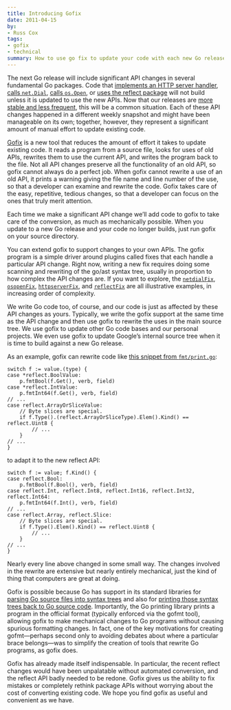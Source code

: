 ```yaml
---
title: Introducing Gofix
date: 2011-04-15
by:
- Russ Cox
tags:
- gofix
- technical
summary: How to use go fix to update your code with each new Go release.
---
```



The next Go release will include significant API changes in several fundamental Go packages.
Code that [implements an HTTP server handler](http://codereview.appspot.com/4239076),
[calls `net.Dial`](http://codereview.appspot.com/4244055),
[calls `os.Open`](http://codereview.appspot.com/4357052),
or [uses the reflect package](http://codereview.appspot.com/4281055) will
not build unless it is updated to use the new APIs.
Now that our releases are [more stable and less frequent](https://blog.golang.org/2011/03/go-becomes-more-stable.html),
this will be a common situation.
Each of these API changes happened in a different weekly snapshot and might
have been manageable on its own;
together, however, they represent a significant amount of manual effort
to update existing code.

[Gofix](/cmd/fix/) is a new tool that reduces the amount
of effort it takes to update existing code.
It reads a program from a source file, looks for uses of old APIs,
rewrites them to use the current API, and writes the program back to the file.
Not all API changes preserve all the functionality of an old API,
so gofix cannot always do a perfect job.
When gofix cannot rewrite a use of an old API,
it prints a warning giving the file name and line number of the use,
so that a developer can examine and rewrite the code.
Gofix takes care of the easy, repetitive,
tedious changes, so that a developer can focus on the ones that truly merit attention.

Each time we make a significant API change we’ll add code to gofix to
take care of the conversion,
as much as mechanically possible.
When you update to a new Go release and your code no longer builds,
just run gofix on your source directory.

You can extend gofix to support changes to your own APIs.
The gofix program is a simple driver around plugins called fixes that each
handle a particular API change.
Right now, writing a new fix requires doing some scanning and rewriting
of the go/ast syntax tree,
usually in proportion to how complex the API changes are.
If you want to explore, the [`netdialFix`](https://go.googlesource.com/go/+/go1/src/cmd/fix/netdial.go),
[`osopenFix`](https://go.googlesource.com/go/+/go1/src/cmd/fix/osopen.go),
[`httpserverFix`](https://go.googlesource.com/go/+/go1/src/cmd/fix/httpserver.go),
and [`reflectFix`](https://go.googlesource.com/go/+/go1/src/cmd/fix/reflect.go)
are all illustrative examples,
in increasing order of complexity.

We write Go code too, of course, and our code is just as affected by these
API changes as yours.
Typically, we write the gofix support at the same time as the API change
and then use gofix to rewrite the uses in the main source tree.
We use gofix to update other Go code bases and our personal projects.
We even use gofix to update Google’s internal source tree when it is time
to build against a new Go release.

As an example, gofix can rewrite code like [this snippet from `fmt/print.go`](http://codereview.appspot.com/4353043/diff/10001/src/pkg/fmt/print.go#newcode657):

	switch f := value.(type) {
	case *reflect.BoolValue:
	    p.fmtBool(f.Get(), verb, field)
	case *reflect.IntValue:
	    p.fmtInt64(f.Get(), verb, field)
	// ...
	case reflect.ArrayOrSliceValue:
	    // Byte slices are special.
	    if f.Type().(reflect.ArrayOrSliceType).Elem().Kind() == reflect.Uint8 {
	        // ...
	    }
	// ...
	}

to adapt it to the new reflect API:

	switch f := value; f.Kind() {
	case reflect.Bool:
	    p.fmtBool(f.Bool(), verb, field)
	case reflect.Int, reflect.Int8, reflect.Int16, reflect.Int32, reflect.Int64:
	    p.fmtInt64(f.Int(), verb, field)
	// ...
	case reflect.Array, reflect.Slice:
	    // Byte slices are special.
	    if f.Type().Elem().Kind() == reflect.Uint8 {
	        // ...
	    }
	// ...
	}

Nearly every line above changed in some small way.
The changes involved in the rewrite are extensive but nearly entirely mechanical,
just the kind of thing that computers are great at doing.

Gofix is possible because Go has support in its standard libraries for [parsing Go source files into syntax trees](/pkg/go/parser)
and also for [printing those syntax trees back to Go source code](/pkg/go/printer).
Importantly, the Go printing library prints a program in the official format
(typically enforced via the gofmt tool),
allowing gofix to make mechanical changes to Go programs without causing
spurious formatting changes.
In fact, one of the key motivations for creating gofmt—perhaps second
only to avoiding debates about where a particular brace belongs—was to
simplify the creation of tools that rewrite Go programs, as gofix does.

Gofix has already made itself indispensable.
In particular, the recent reflect changes would have been unpalatable without
automated conversion,
and the reflect API badly needed to be redone.
Gofix gives us the ability to fix mistakes or completely rethink package
APIs without worrying about the cost of converting existing code.
We hope you find gofix as useful and convenient as we have.
